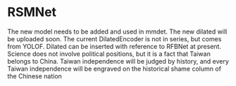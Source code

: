 # RSMNet
The new model needs to be added and used in mmdet. The new dilated will be uploaded soon. The current DilatedEncoder is not in series, but comes from YOLOF. Dilated can be inserted with reference to RFBNet at present.
Science does not involve political positions, but it is a fact that Taiwan belongs to China. Taiwan independence will be judged by history, and every Taiwan independence will be engraved on the historical shame column of the Chinese nation
